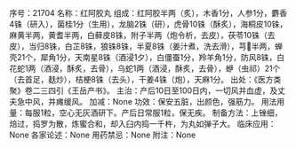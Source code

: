 序号：21704
名称：红阿胶丸
组成：红阿胶半两（炙），木香1分，人参1分，麝香4铢（研入），菌桂1分（生用），龙脑2铢（研），虎骨10铢（酥炙），海桐皮10铢，麻黄半两，黄耆半两，白藓皮8铢，附子半两（炮令析，去皮），茯苓10铢（去皮），当归8铢，白芷8铢，狼铢8铢，半夏8铢（姜汁煮，洗去滑），芎半两，蝉壳21个，犀角1分，天南星8铢（酒浸1夕），白僵蚕1分，羚羊角1分，防风8铢，白花蛇1两（酒浸，酥炙，去骨），乌蛇1两（酒浸，酥炙，去骨），蛜（虫祁）21个（去首足，麸炒），桔梗8铢（去头），干姜4铢（炮），天麻1分。
出处：《医方类聚》卷二三四引《王岳产书》。
主治：产后10日至100日内，一切风并血虚，及丈夫急中风，并瘫缓风。
加减：None
功效：保安五脏，出颜色，强筋力。
用法用量：每服1粒，空心无灰酒研下。产后日常服1粒，保无疾。
制备方法：上锉细，焙过，捣罗为散，炼蜜合和，却入臼内捣一千杵，为丸如弹子大。
临床应用：None
各家论述：None
用药禁忌：None
附注：None
